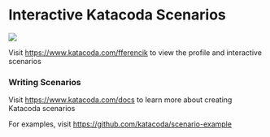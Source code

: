 # Interactive Katacoda Scenarios

[![](http://shields.katacoda.com/katacoda/fferencik/count.svg)](https://www.katacoda.com/fferencik "Get your profile on Katacoda.com")

Visit https://www.katacoda.com/fferencik to view the profile and interactive scenarios

### Writing Scenarios
Visit https://www.katacoda.com/docs to learn more about creating Katacoda scenarios

For examples, visit https://github.com/katacoda/scenario-example
